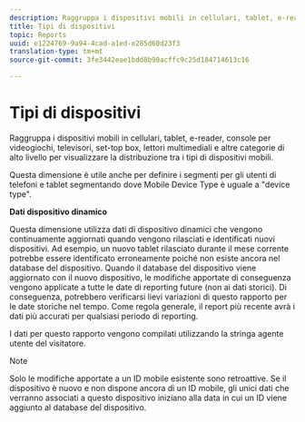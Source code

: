 ```yaml
---
description: Raggruppa i dispositivi mobili in cellulari, tablet, e-reader, console per videogiochi, televisori, set-top box, lettori multimediali e altre categorie di alto livello per visualizzare la distribuzione tra i tipi di dispositivi mobili.
title: Tipi di dispositivi
topic: Reports
uuid: e1224769-9a94-4cad-a1ed-e285d60d23f3
translation-type: tm+mt
source-git-commit: 3fe3442eae1bdd8b90acffc9c25d184714613c16

---
```



# Tipi di dispositivi

Raggruppa i dispositivi mobili in cellulari, tablet, e-reader, console per videogiochi, televisori, set-top box, lettori multimediali e altre categorie di alto livello per visualizzare la distribuzione tra i tipi di dispositivi mobili.

Questa dimensione è utile anche per definire i segmenti per gli utenti di telefoni e tablet segmentando dove Mobile Device Type è uguale a &quot;device type&quot;.

**Dati dispositivo dinamico**

Questa dimensione utilizza dati di dispositivo dinamici che vengono continuamente aggiornati quando vengono rilasciati e identificati nuovi dispositivi. Ad esempio, un nuovo tablet rilasciato durante il mese corrente potrebbe essere identificato erroneamente poiché non esiste ancora nel database del dispositivo. Quando il database del dispositivo viene aggiornato con il nuovo dispositivo, le modifiche apportate di conseguenza vengono applicate a tutte le date di reporting future (non ai dati storici). Di conseguenza, potrebbero verificarsi lievi variazioni di questo rapporto per le date storiche nel tempo. Come regola generale, il report più recente avrà i dati più accurati per qualsiasi periodo di reporting.

I dati per questo rapporto vengono compilati utilizzando la stringa agente utente del visitatore.

>[!NOTE]
>Solo le modifiche apportate a un ID mobile esistente sono retroattive. Se il dispositivo è nuovo e non dispone ancora di un ID mobile, gli unici dati che verranno associati a questo dispositivo iniziano alla data in cui un ID viene aggiunto al database del dispositivo.
